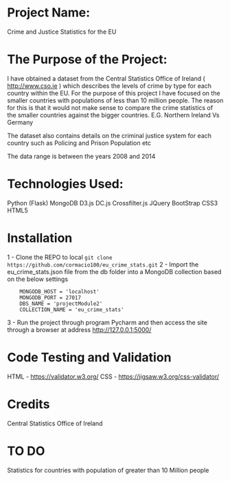 #   Project Name:

Crime and Justice Statistics for the EU

#   The Purpose of the Project:

I have obtained a dataset from the Central Statistics Office of Ireland ( http://www.cso.ie ) which describes the levels of crime by type
for each country within the EU.
For the purpose of this project I have focused on the smaller countries with populations of less than 10 million people.
The reason for this is that it would not make sense to compare the crime statistics of the smaller countries against the bigger countries.
E.G. Northern Ireland Vs Germany

The dataset also contains details on the criminal justice system for each country such as Policing and Prison Population etc

The data range is between the years 2008 and 2014

#   Technologies Used:

Python (Flask)
MongoDB
D3.js
DC.js
Crossfilter.js
JQuery
BootStrap
CSS3
HTML5

#   Installation

1   -   Clone the REPO to local `git clone https://github.com/cormacio100/eu_crime_stats.git`
2   -   Import the eu_crime_stats.json file from the db folder into a MongoDB collection based on the below settings

        MONGODB_HOST = 'localhost'
        MONGODB_PORT = 27017
        DBS_NAME = 'projectModule2'
        COLLECTION_NAME = 'eu_crime_stats'

3   -   Run the project through program Pycharm and then access the site through a browser at address http://127.0.0.1:5000/

#   Code Testing and Validation

HTML    -   https://validator.w3.org/
CSS     -   https://jigsaw.w3.org/css-validator/

#   Credits

Central Statistics Office of Ireland

#   TO DO

Statistics for countries with population of greater than 10 Million people
